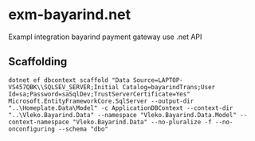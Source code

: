 # exm-bayarind.net
Exampl integration bayarind payment gateway use .net API

## Scaffolding
```scaffold
dotnet ef dbcontext scaffold "Data Source=LAPTOP-VS457QBK\\SQLSEV_SERVER;Initial Catalog=bayarindTrans;User Id=sa;Password=saSqlDev;TrustServerCertificate=Yes" Microsoft.EntityFrameworkCore.SqlServer --output-dir "..\Homeplate.Data\Model" -c ApplicationDBContext --context-dir "..\Vleko.Bayarind.Data" --namespace "Vleko.Bayarind.Data.Model" --context-namespace "Vleko.Bayarind.Data" --no-pluralize -f --no-onconfiguring --schema "dbo"
```